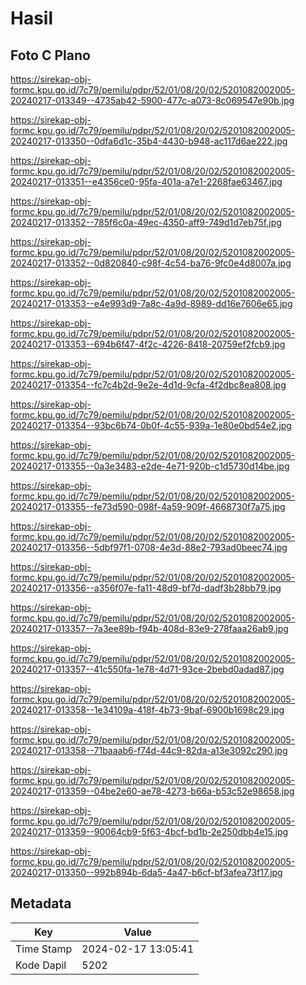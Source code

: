 # Hasil

## Foto C Plano

https://sirekap-obj-formc.kpu.go.id/7c79/pemilu/pdpr/52/01/08/20/02/5201082002005-20240217-013349--4735ab42-5900-477c-a073-8c069547e90b.jpg

https://sirekap-obj-formc.kpu.go.id/7c79/pemilu/pdpr/52/01/08/20/02/5201082002005-20240217-013350--0dfa6d1c-35b4-4430-b948-ac117d6ae222.jpg

https://sirekap-obj-formc.kpu.go.id/7c79/pemilu/pdpr/52/01/08/20/02/5201082002005-20240217-013351--e4356ce0-95fa-401a-a7e1-2268fae63467.jpg

https://sirekap-obj-formc.kpu.go.id/7c79/pemilu/pdpr/52/01/08/20/02/5201082002005-20240217-013352--785f6c0a-49ec-4350-aff9-749d1d7eb75f.jpg

https://sirekap-obj-formc.kpu.go.id/7c79/pemilu/pdpr/52/01/08/20/02/5201082002005-20240217-013352--0d820840-c98f-4c54-ba76-9fc0e4d8007a.jpg

https://sirekap-obj-formc.kpu.go.id/7c79/pemilu/pdpr/52/01/08/20/02/5201082002005-20240217-013353--e4e993d9-7a8c-4a9d-8989-dd16e7606e65.jpg

https://sirekap-obj-formc.kpu.go.id/7c79/pemilu/pdpr/52/01/08/20/02/5201082002005-20240217-013353--694b6f47-4f2c-4226-8418-20759ef2fcb9.jpg

https://sirekap-obj-formc.kpu.go.id/7c79/pemilu/pdpr/52/01/08/20/02/5201082002005-20240217-013354--fc7c4b2d-9e2e-4d1d-9cfa-4f2dbc8ea808.jpg

https://sirekap-obj-formc.kpu.go.id/7c79/pemilu/pdpr/52/01/08/20/02/5201082002005-20240217-013354--93bc6b74-0b0f-4c55-939a-1e80e0bd54e2.jpg

https://sirekap-obj-formc.kpu.go.id/7c79/pemilu/pdpr/52/01/08/20/02/5201082002005-20240217-013355--0a3e3483-e2de-4e71-920b-c1d5730d14be.jpg

https://sirekap-obj-formc.kpu.go.id/7c79/pemilu/pdpr/52/01/08/20/02/5201082002005-20240217-013355--fe73d590-098f-4a59-909f-4668730f7a75.jpg

https://sirekap-obj-formc.kpu.go.id/7c79/pemilu/pdpr/52/01/08/20/02/5201082002005-20240217-013356--5dbf97f1-0708-4e3d-88e2-793ad0beec74.jpg

https://sirekap-obj-formc.kpu.go.id/7c79/pemilu/pdpr/52/01/08/20/02/5201082002005-20240217-013356--a356f07e-fa11-48d9-bf7d-dadf3b28bb79.jpg

https://sirekap-obj-formc.kpu.go.id/7c79/pemilu/pdpr/52/01/08/20/02/5201082002005-20240217-013357--7a3ee89b-f94b-408d-83e9-278faaa26ab9.jpg

https://sirekap-obj-formc.kpu.go.id/7c79/pemilu/pdpr/52/01/08/20/02/5201082002005-20240217-013357--41c550fa-1e78-4d71-93ce-2bebd0adad87.jpg

https://sirekap-obj-formc.kpu.go.id/7c79/pemilu/pdpr/52/01/08/20/02/5201082002005-20240217-013358--1e34109a-418f-4b73-9baf-6900b1698c29.jpg

https://sirekap-obj-formc.kpu.go.id/7c79/pemilu/pdpr/52/01/08/20/02/5201082002005-20240217-013358--71baaab6-f74d-44c9-82da-a13e3092c290.jpg

https://sirekap-obj-formc.kpu.go.id/7c79/pemilu/pdpr/52/01/08/20/02/5201082002005-20240217-013359--04be2e60-ae78-4273-b66a-b53c52e98658.jpg

https://sirekap-obj-formc.kpu.go.id/7c79/pemilu/pdpr/52/01/08/20/02/5201082002005-20240217-013359--90064cb9-5f63-4bcf-bd1b-2e250dbb4e15.jpg

https://sirekap-obj-formc.kpu.go.id/7c79/pemilu/pdpr/52/01/08/20/02/5201082002005-20240217-013350--992b894b-6da5-4a47-b6cf-bf3afea73f17.jpg


## Metadata

| Key        | Value               |
| ---------- | ------------------- |
| Time Stamp | 2024-02-17 13:05:41 |
| Kode Dapil | 5202                |



